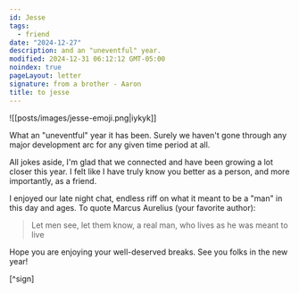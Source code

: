 ```yaml
---
id: Jesse
tags:
  - friend
date: "2024-12-27"
description: and an "uneventful" year.
modified: 2024-12-31 06:12:12 GMT-05:00
noindex: true
pageLayout: letter
signature: from a brother - Aaron
title: to jesse
---
```


![[posts/images/jesse-emoji.png|iykyk]]

What an "uneventful" year it has been. Surely we haven't gone through any major development arc for any given time period at all.

All jokes aside, I'm glad that we connected and have been growing a lot closer this year. I felt like I have truly know you better as a person, and more importantly, as a friend.

I enjoyed our late night chat, endless riff on what it meant to be a "man" in this day and ages. To quote Marcus Aurelius (your favorite author):

> Let men see, let them know, a real man, who lives as he was meant to live

Hope you are enjoying your well-deserved breaks. See you folks in the new year!

[^sign]
